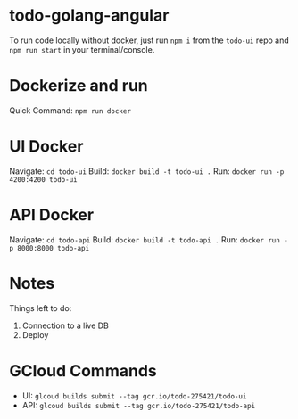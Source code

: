 # todo-golang-angular

To run code locally without docker, just run `npm i` from the `todo-ui` repo and `npm run start` in your terminal/console. 

# Dockerize and run

Quick Command: `npm run docker`

# UI Docker

Navigate: `cd todo-ui`
Build: `docker build -t todo-ui .`
Run: `docker run -p 4200:4200 todo-ui`

# API Docker

Navigate: `cd todo-api`
Build: `docker build -t todo-api .`
Run: `docker run -p 8000:8000 todo-api`

# Notes

Things left to do:
1. Connection to a live DB
2. Deploy

# GCloud Commands

- UI: `glcoud builds submit --tag gcr.io/todo-275421/todo-ui`
- API: `glcoud builds submit --tag gcr.io/todo-275421/todo-api`
